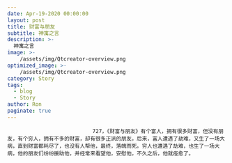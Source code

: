 ```yaml
---
date: Apr-19-2020 00:00:00
layout: post
title: 财富与朋友
subtitle: 神寓之言
description: >-
  神寓之言
image: >-
    /assets/img/Qtcreator-overview.png
optimized_image: >-
    /assets/img/Qtcreator-overview.png
category: Story
tags:
  - blog
  - Story
author: Ron
paginate: true
---
```


							　　727，《财富与朋友》有个富人，拥有很多财富，但没有朋友，有个穷人，拥有不多的财富，却有很多正派的朋友。后来，富人遭遇了劫难，又生了一场大病，直到财富都耗尽了，也没有人帮他，最终，落魄而死。穷人也遭遇了劫难，也生了一场大病，他的朋友们纷纷援助他，并经常来看望他，安慰他，不久之后，他就痊愈了。
							
							
						